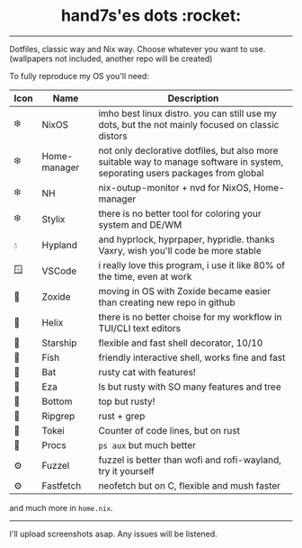 <div class="head">
  <h1 align=center>hand7s'es dots :rocket: </h1>
</div>
<hr/>
<div class="body">
  <p> Dotfiles, classic way and Nix way. Choose whatever you want to use. (wallpapers not included, another repo will be created) </p>
  <p> To fully reproduce my OS you'll need: </p>

  | Icon | Name | Description|  
  | ---- | ---- | ---- |
  | ❄️ | NixOS | imho best linux distro. you can still use my dots, but the not mainly focused on classic distors |
  | ❄️ | Home-manager | not only declorative dotfiles, but also more suitable way to manage software in system, seporating users packages from global | 
  | ❄️ | NH | nix-outup-monitor + nvd for NixOS, Home-manager |
  | ❄️ | Stylix | there is no better tool for coloring your system and DE/WM |
  | 💧 | Hypland | and hyprlock, hyprpaper, hypridle. thanks Vaxry, wish you'll code be more stable | 
  | 🪟 | VSCode | i really love this program, i use it like 80% of the time, even at work |
  | 🚀 | Zoxide | moving in OS with Zoxide became easier than creating new repo in github |
  | 🚀 | Helix | there is no better choise for my workflow in TUI/CLI text editors |
  | 🚀 | Starship | flexible and fast shell decorator, 10/10 | 
  | 🚀 | Fish | friendly interactive shell, works fine and fast |
  | 🚀 | Bat | rusty cat with features! |
  | 🚀 | Eza | ls but rusty with SO many features and tree |
  | 🚀 | Bottom | top but rusty! |
  | 🚀 | Ripgrep | rust + grep |
  | 🚀 | Tokei | Counter of code lines, but on rust |
  | 🚀 | Procs | `ps aux` but much better |
  | ⚙️ | Fuzzel | fuzzel is better than wofi and rofi-wayland, try it yourself |
  | ⚙️ | Fastfetch | neofetch but on C, flexible and mush faster |

  and much more in `home.nix`. 
</div>
<hr/>
<div class="ending">
  <p> I'll upload screenshots asap. Any issues will be listened. </p>
</div>
